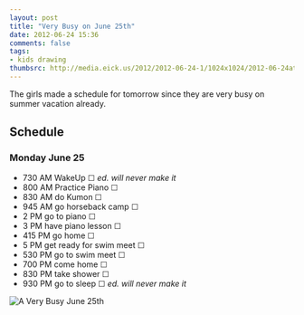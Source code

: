 ```yaml
---
layout: post
title: "Very Busy on June 25th"
date: 2012-06-24 15:36
comments: false
tags:
- kids drawing
thumbsrc: http://media.eick.us/2012/2012-06-24-1/1024x1024/2012-06-24at13.39.11.jpg
---
```

The girls made a schedule for tomorrow since they are very busy on summer vacation already.

## Schedule
### Monday June 25

* 730 AM WakeUp &#9744; *ed. will never make it*
* 800 AM Practice Piano &#9744;
* 830 AM do Kumon &#9744;
* 945 AM go horseback camp &#9744;
* 2 PM go to piano &#9744;
* 3 PM have piano lesson &#9744;
* 415 PM go home &#9744;
* 5 PM get ready for swim meet &#9744;
* 530 PM go to swim meet &#9744;
* 700 PM come home &#9744;
* 830 PM take shower &#9744;
* 930 PM go to sleep &#9744; *ed. will never make it*

![A Very Busy June 25th](http://media.eick.us/media/photographs/2012/2012-06-24-1/2012-06-24at13.39.11.jpg)

